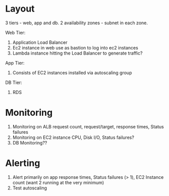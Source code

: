 # Layout

3 tiers - web, app and db.
2 availability zones - subnet in each zone.

Web Tier:
1. Application Load Balancer
2. Ec2 instance in web use as bastion to log into ec2 instances
3. Lambda instance hitting the Load Balancer to generate traffic?

App Tier:
1. Consists of EC2 instances installed via autoscaling group

DB Tier:
1. RDS 

# Monitoring
1. Monitoring on ALB request count, request/target, response times, Status failures
2. Monitoring on EC2 instance CPU, Disk I/O, Status failures?
3. DB Monitoring??

# Alerting
1. Alert primarily on app response times, Status failures (> 1), EC2 Instance count (want 2 running at the very minimum)
2. Test autoscaling

